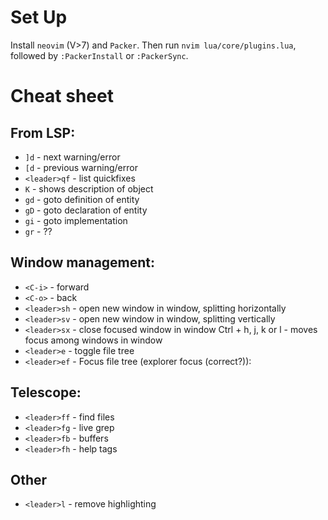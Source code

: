 # Set Up

Install `neovim` (V>7) and `Packer`. Then run `nvim lua/core/plugins.lua`, 
followed by `:PackerInstall` or `:PackerSync`.

# Cheat sheet

## From LSP:
* `]d` - next warning/error
* `[d` - previous warning/error
* `<leader>qf` - list quickfixes
* `K` - shows description of object
* `gd` - goto definition of entity
* `gD` - goto declaration of entity
* `gi` - goto implementation
* `gr` - ??

## Window management:
* `<C-i>` - forward
* `<C-o>` - back
* `<leader>sh` - open new window in window, splitting horizontally
* `<leader>sv` - open new window in window, splitting vertically
* `<leader>sx` - close focused window in window
Ctrl + h, j, k or l - moves focus among windows in window
* `<leader>e` - toggle file tree
* `<leader>ef` - Focus file tree (explorer focus (correct?)): 

## Telescope: 
* `<leader>ff` - find files
* `<leader>fg` - live grep
* `<leader>fb` - buffers
* `<leader>fh` - help tags

## Other
* `<leader>l` - remove highlighting
